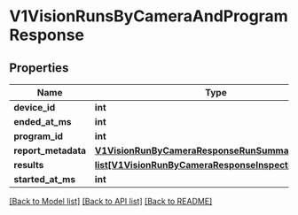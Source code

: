 # V1VisionRunsByCameraAndProgramResponse

## Properties
Name | Type | Description | Notes
------------ | ------------- | ------------- | -------------
**device_id** | **int** |  | [optional] 
**ended_at_ms** | **int** |  | [optional] 
**program_id** | **int** |  | [optional] 
**report_metadata** | [**V1VisionRunByCameraResponseRunSummary**](V1VisionRunByCameraResponseRunSummary.md) |  | [optional] 
**results** | [**list[V1VisionRunByCameraResponseInspectionResults]**](V1VisionRunByCameraResponseInspectionResults.md) |  | [optional] 
**started_at_ms** | **int** |  | [optional] 

[[Back to Model list]](../README.md#documentation-for-models) [[Back to API list]](../README.md#documentation-for-api-endpoints) [[Back to README]](../README.md)


